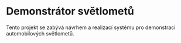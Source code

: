 # Demonstrátor světlometů
Tento projekt se zabývá návrhem a realizací systému pro demonstraci automobilových světlometů. 
